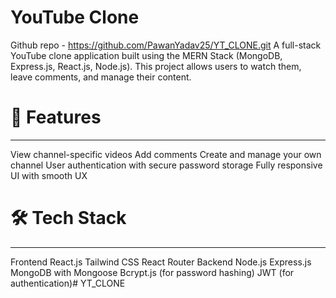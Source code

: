 # YouTube Clone
Github repo - https://github.com/PawanYadav25/YT_CLONE.git
A full-stack YouTube clone application built using the MERN Stack (MongoDB, Express.js, React.js, Node.js). This project allows users to watch them, leave comments, and manage their content.

# 🚀 Features
---------------------------------------------------------------
View channel-specific videos
Add comments
Create and manage your own channel
User authentication with secure password storage
Fully responsive UI with smooth UX

# 🛠️ Tech Stack
-----------------------------------------------------------------
Frontend
React.js
Tailwind CSS
React Router
Backend
Node.js
Express.js
MongoDB with Mongoose
Bcrypt.js (for password hashing)
JWT (for authentication)# YT_CLONE

